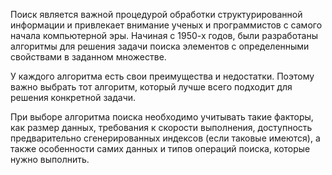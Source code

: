 

Поиск является важной процедурой обработки структурированной информации и привлекает внимание ученых и программистов с самого начала компьютерной эры. Начиная с 1950-х годов, были разработаны алгоритмы для решения задачи поиска элементов с определенными свойствами в заданном множестве.

У каждого алгоритма есть свои преимущества и недостатки. Поэтому важно выбрать тот алгоритм, который лучше всего подходит для решения конкретной задачи.

При выборе алгоритма поиска необходимо учитывать такие факторы, как размер данных, требования к скорости выполнения, доступность предварительно сгенерированных индексов (если таковые имеются), а также особенности самих данных и типов операций поиска, которые нужно выполнить.